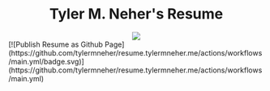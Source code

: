 <h1 align="center">Tyler M. Neher's Resume</h1>
</ br>
<div align="center"><img src="https://www.github.com/tylermneher.png"></div>
</ br>
[![Publish Resume as Github Page](https://github.com/tylermneher/resume.tylermneher.me/actions/workflows/main.yml/badge.svg)](https://github.com/tylermneher/resume.tylermneher.me/actions/workflows/main.yml)
